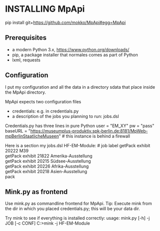 # INSTALLING MpApi

pip install git+https://github.com/mokko/MpApi#egg=MpApi

## Prerequisites
* a modern Python 3.x, https://www.python.org/downloads/
* pip, a package installer that normales comes as part of Python
* lxml, requests

## Configuration
I put my configuration and all the data in a directory sdata that 
place inside the MpApi directory.

MpApi expects two configuration files 
- credentials: e.g. in credentials.py
- a description of the jobs you planning to run: jobs.dsl

Credentials.py has three lines in pure Python
	user = "EM_XY"
	pw = "pass"
	baseURL = "https://museumplus-produktiv.spk-berlin.de:8181/MpWeb-mpBerlinStaatlicheMuseen" # this instance is behind a firewall

Here is a section my jobs.dsl
	HF-EM-Module: # job label
		getPack exhibit 20222 M39                  
		getPack exhibit 21822 Amerika-Ausstellung  
		getPack exhibit 20215 Südsee-Ausstellung   
		getPack exhibit 20226 Afrika-Ausstellung   
		getPack exhibit 20218 Asien-Ausstellung	   
		pack 

## Mink.py as frontend
Use mink.py as commandline frontend for MpApi. 
Tip: Execute mink from the dir in which you placed credentials.py; this will be your data dir.

Try mink to see if everything is installed correctly:
	usage: mink.py [-h] -j JOB [-c CONF]
	C:\>mink -j HF-EM-Module
